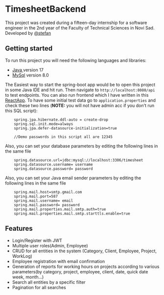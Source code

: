 # TimesheetBackend
 
This project was created during a fifteen-day internship for a software engineer in the 2nd year of the Faculty of Technical Sciences in Novi Sad. Developed by [@stefan](https://www.linkedin.com/in/stefanvlajkovic/)

## Getting started

To run this project you will need the following languages and libraries:
- [Java ](https://openjdk.org/) version 17
- [MySql](https://dev.mysql.com/doc/) version 8.0


The Easiest way to start the spring-boot app would be to open this project in some Java IDE and hit run. Then navigate to `http://localhost:8080/api` to test endpoints. You can also run frontend which I have written in this [ReactApp](https://github.com/Vlajkovic01/Timesheet-Frontend). 
To have some initial test data go to `application.properties` and check these two lines (**NOTE:** you will not have admin acc if you don't run this SQL script):
```
    spring.jpa.hibernate.ddl-auto = create-drop
    spring.sql.init.mode=always
    spring.jpa.defer-datasource-initialization=true
    
    //Demo passwords in this script all are 12345
```
Also, you can set your database parameters by editing the following lines in the same file
```
    spring.datasource.url=jdbc:mysql://localhost:3306/timesheet 
    spring.datasource.username= username
    spring.datasource.password= password
```
Also, you can set your Java email sender parameters by editing the following lines in the same file
```
    spring.mail.host=smtp.gmail.com
    spring.mail.port=587
    spring.mail.username= email
    spring.mail.password= password
    spring.mail.properties.mail.smtp.auth=true
    spring.mail.properties.mail.smtp.starttls.enable=true
```
## Features
- Login/Register with JWT
- Multiple user roles(Admin, Employee)
- CRUD for all entities in the system (Category, Client, Employee, Project, WorkLog)
- Employee registration with email confirmation
- Generation of reports for working hours on projects according to various parameters(by category, project, employee, client, date, quick date week, month...)
- Search all entities by a specific filter
- Pagination for all searches
